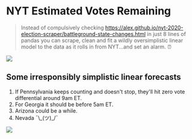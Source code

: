 # NYT Estimated Votes Remaining

> Instead of compulsively checking https://alex.github.io/nyt-2020-election-scraper/battleground-state-changes.html in just 8 lines of pandas you can scrape, clean and fit a wildly oversimplistic linear model to the data as it rolls in from NYT...and set an alarm. ⏰

![](NYT%20Estimated%20Votes%20Remaining.png)

## Some irresponsibly simplistic linear forecasts
1. If Pennsylvania keeps counting and doesn't stop, they'll hit zero vote differential around 9am ET.
2. For Georgia it should be before 5am ET.
3. Arizona could be a while.
4. Nevada ¯\\\_(ツ)\_/¯

![](vote_differences_pandas_code.png)
